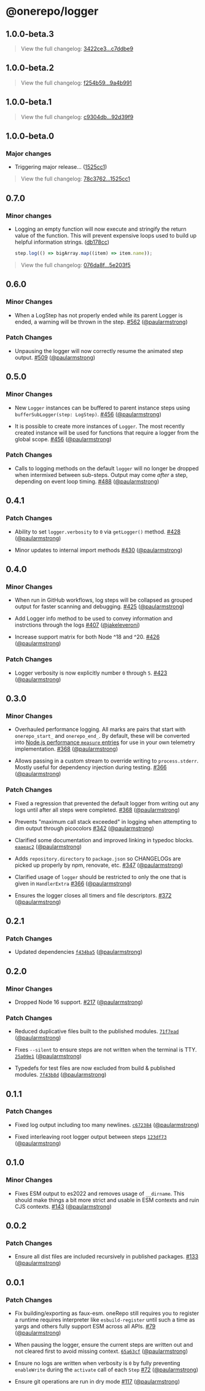 # @onerepo/logger

## 1.0.0-beta.3

> View the full changelog: [3422ce3...c7ddbe9](https://github.com/paularmstrong/onerepo/compare/3422ce36a1c9dc12116c814b132a010e9a4ce286...c7ddbe9fdd3369f3208eae11ab714efcbad43ea2)

## 1.0.0-beta.2

> View the full changelog: [f254b59...9a4b991](https://github.com/paularmstrong/onerepo/compare/f254b59fefa44171397966c8913d3283fa2d0b0b...9a4b991c73b215c2ce440b7c4817e5c3a0e638e2)

## 1.0.0-beta.1

> View the full changelog: [c9304db...92d39f9](https://github.com/paularmstrong/onerepo/compare/c9304dbcfeaa10ec01a76c3057cfef66188cb428...92d39f9980e2489a25c168f722a6326ab9938b80)

## 1.0.0-beta.0

### Major changes

- Triggering major release… ([1525cc1](https://github.com/paularmstrong/onerepo/commit/1525cc1e51b571bc86ed4dbfd71864217881ff88))

> View the full changelog: [78c3762...1525cc1](https://github.com/paularmstrong/onerepo/compare/78c37627cffe8d026958ec949eda9ab0d9c29cf8...1525cc1e51b571bc86ed4dbfd71864217881ff88)

## 0.7.0

### Minor changes

- Logging an empty function will now execute and stringify the return value of the function. This will prevent expensive loops used to build up helpful information strings. ([db178cc](https://github.com/paularmstrong/onerepo/commit/db178cc3b0ca8a2bbcaa4dee27e6c7e113bca875))
  ```ts
  step.log(() => bigArray.map((item) => item.name));
  ```

> View the full changelog: [076da8f...5e203f5](https://github.com/paularmstrong/onerepo/compare/076da8f7e96c37fdbd5af4e6772778207073136d...5e203f559b5aca1f45427729a59764d3a47952b5)

## 0.6.0

### Minor Changes

- When a LogStep has not properly ended while its parent Logger is ended, a warning will be thrown in the step. [#562](https://github.com/paularmstrong/onerepo/pull/562) ([@paularmstrong](https://github.com/paularmstrong))

### Patch Changes

- Unpausing the logger will now correctly resume the animated step output. [#509](https://github.com/paularmstrong/onerepo/pull/509) ([@paularmstrong](https://github.com/paularmstrong))

## 0.5.0

### Minor Changes

- New `Logger` instances can be buffered to parent instance steps using `bufferSubLogger(step: LogStep)`. [#456](https://github.com/paularmstrong/onerepo/pull/456) ([@paularmstrong](https://github.com/paularmstrong))

- It is possible to create more instances of `Logger`. The most recently created instance will be used for functions that require a logger from the global scope. [#456](https://github.com/paularmstrong/onerepo/pull/456) ([@paularmstrong](https://github.com/paularmstrong))

### Patch Changes

- Calls to logging methods on the default `logger` will no longer be dropped when intermixed between sub-steps. Output may come _after_ a step, depending on event loop timing. [#488](https://github.com/paularmstrong/onerepo/pull/488) ([@paularmstrong](https://github.com/paularmstrong))

## 0.4.1

### Patch Changes

- Ability to set `logger.verbosity` to `0` via `getLogger()` method. [#428](https://github.com/paularmstrong/onerepo/pull/428) ([@paularmstrong](https://github.com/paularmstrong))

- Minor updates to internal import methods [#430](https://github.com/paularmstrong/onerepo/pull/430) ([@paularmstrong](https://github.com/paularmstrong))

## 0.4.0

### Minor Changes

- When run in GitHub workflows, log steps will be collapsed as grouped output for faster scanning and debugging. [#425](https://github.com/paularmstrong/onerepo/pull/425) ([@paularmstrong](https://github.com/paularmstrong))

- Add Logger info method to be used to convey information and instrctions through the logs [#407](https://github.com/paularmstrong/onerepo/pull/407) ([@jakeleveroni](https://github.com/jakeleveroni))

- Increase support matrix for both Node ^18 and ^20. [#426](https://github.com/paularmstrong/onerepo/pull/426) ([@paularmstrong](https://github.com/paularmstrong))

### Patch Changes

- Logger verbosity is now explicitly number `0` through `5`. [#423](https://github.com/paularmstrong/onerepo/pull/423) ([@paularmstrong](https://github.com/paularmstrong))

## 0.3.0

### Minor Changes

- Overhauled performance logging. All marks are pairs that start with `onerepo_start_` and `onerepo_end_`. By default, these will be converted into [Node.js performance `measure` entries](https://nodejs.org/api/perf_hooks.html#class-performancemeasure) for use in your own telemetry implementation. [#368](https://github.com/paularmstrong/onerepo/pull/368) ([@paularmstrong](https://github.com/paularmstrong))

- Allows passing in a custom stream to override writing to `process.stderr`. Mostly useful for dependency injection during testing. [#366](https://github.com/paularmstrong/onerepo/pull/366) ([@paularmstrong](https://github.com/paularmstrong))

### Patch Changes

- Fixed a regression that prevented the default logger from writing out any logs until after all steps were completed. [#368](https://github.com/paularmstrong/onerepo/pull/368) ([@paularmstrong](https://github.com/paularmstrong))

- Prevents "maximum call stack exceeded" in logging when attempting to dim output through picocolors [#342](https://github.com/paularmstrong/onerepo/pull/342) ([@paularmstrong](https://github.com/paularmstrong))

- Clarified some documentation and improved linking in typedoc blocks. [`eaaeac2`](https://github.com/paularmstrong/onerepo/commit/eaaeac257d06164adb3df11f454302c1ef2da2ba) ([@paularmstrong](https://github.com/paularmstrong))

- Adds `repository.directory` to `package.json` so CHANGELOGs are picked up properly by npm, renovate, etc. [#347](https://github.com/paularmstrong/onerepo/pull/347) ([@paularmstrong](https://github.com/paularmstrong))

- Clarified usage of `logger` should be restricted to only the one that is given in `HandlerExtra` [#366](https://github.com/paularmstrong/onerepo/pull/366) ([@paularmstrong](https://github.com/paularmstrong))

- Ensures the logger closes all timers and file descriptors. [#372](https://github.com/paularmstrong/onerepo/pull/372) ([@paularmstrong](https://github.com/paularmstrong))

## 0.2.1

### Patch Changes

- Updated dependencies [`f434ba5`](https://github.com/paularmstrong/onerepo/commit/f434ba58f4d3de366697d367449440320d0a12a7) ([@paularmstrong](https://github.com/paularmstrong))

## 0.2.0

### Minor Changes

- Dropped Node 16 support. [#217](https://github.com/paularmstrong/onerepo/pull/217) ([@paularmstrong](https://github.com/paularmstrong))

### Patch Changes

- Reduced duplicative files built to the published modules. [`71f7ead`](https://github.com/paularmstrong/onerepo/commit/71f7eadc31effa5e92cb499efff8fe8317f7c01b) ([@paularmstrong](https://github.com/paularmstrong))

- Fixes `--silent` to ensure steps are not written when the terminal is TTY. [`25a09e1`](https://github.com/paularmstrong/onerepo/commit/25a09e1db45158a7a0576193ab2eac254fbe09e1) ([@paularmstrong](https://github.com/paularmstrong))

- Typedefs for test files are now excluded from build & published modules. [`7f43b8d`](https://github.com/paularmstrong/onerepo/commit/7f43b8d0682917a1cca9f80d9c2ece7b58cfe4b9) ([@paularmstrong](https://github.com/paularmstrong))

## 0.1.1

### Patch Changes

- Fixed log output including too many newlines. [`c672384`](https://github.com/paularmstrong/onerepo/commit/c67238471572e95d1754050787d719c3f847b1c5) ([@paularmstrong](https://github.com/paularmstrong))

- Fixed interleaving root logger output between steps [`123df73`](https://github.com/paularmstrong/onerepo/commit/123df73f71f4d2ad199c4a933364f8a4d38263bc) ([@paularmstrong](https://github.com/paularmstrong))

## 0.1.0

### Minor Changes

- Fixes ESM output to es2022 and removes usage of `__dirname`. This should make things a bit more strict and usable in ESM contexts and ruin CJS contexts. [#143](https://github.com/paularmstrong/onerepo/pull/143) ([@paularmstrong](https://github.com/paularmstrong))

## 0.0.2

### Patch Changes

- Ensure all dist files are included recursively in published packages. [#133](https://github.com/paularmstrong/onerepo/pull/133) ([@paularmstrong](https://github.com/paularmstrong))

## 0.0.1

### Patch Changes

- Fix building/exporting as faux-esm. oneRepo still requires you to register a runtime requires interpreter like `esbuild-register` until such a time as yargs and others fully support ESM across all APIs. [#79](https://github.com/paularmstrong/onerepo/pull/79) ([@paularmstrong](https://github.com/paularmstrong))

- When pausing the logger, ensure the current steps are written out and not cleared first to avoid missing context. [`65a63cf`](https://github.com/paularmstrong/onerepo/commit/65a63cf5783df271a569d1e62258e389c723b56b) ([@paularmstrong](https://github.com/paularmstrong))

- Ensure no logs are written when verbosity is `0` by fully preventing `enableWrite` during the `activate` call of each `Step` [#72](https://github.com/paularmstrong/onerepo/pull/72) ([@paularmstrong](https://github.com/paularmstrong))

- Ensure git operations are run in dry mode [#117](https://github.com/paularmstrong/onerepo/pull/117) ([@paularmstrong](https://github.com/paularmstrong))
